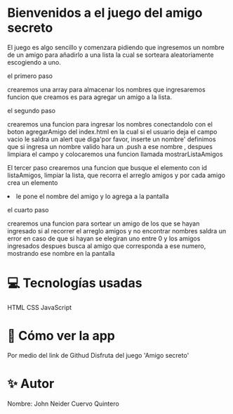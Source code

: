 <h1>Bienvenidos a el juego del amigo secreto</h1>
El juego es algo sencillo y comenzara pidiendo que ingresemos un nombre de un amigo para añadirlo a 
una lista la cual se sorteara aleatoriamente escogiendo a uno.

el primero paso

crearemos una array para almacenar los nombres que ingresaremos
 funcion que creamos es para agregar un amigo a la lista.
 
 el segundo paso 
 
 crearemos una funcion para ingresar los nombres conectandolo con el boton agregarAmigo del index.html 
 en la cual si el usuario deja el campo vacio le saldra un alert que diga'por favor, inserte un nombre'
 definimos que si ingresa un nombre valido hara un .push a ese nombre , despues limpiara el campo y colocaremos
 una funcion llamada mostrarListaAmigos 
 


El tercer paso 
crearemos una funcion que busque el elemento con id listaAmigos, limpiar la lista, que recorra el arreglo amigos y por cada amigo
crea un elemento<li>
le pone el nombre del amigo
y lo agrega a la pantalla




el cuarto paso 

crearemos una funcion para sortear un amigo de los que se hayan ingresado 
si al recorrer el arreglo amigos y no encontrar nombres saldra un error
en caso de que si hayan se elegiran uno entre 0 y los amigos ingresados
despues busca al amigo que corresponda a ese numero, mostrando ese nombre en la pantalla

<h1>💻 Tecnologías usadas</h1>
HTML
CSS
JavaScript

<h1> 🚀 Cómo ver la app </h1>
Por medio del link de Githud
Disfruta del juego 'Amigo secreto'

 <h1>✨ Autor </h1>
Nombre: John Neider Cuervo Quintero



 
